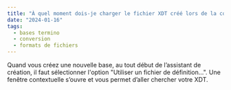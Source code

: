 ```yaml
---
title: "À quel moment dois-je charger le fichier XDT créé lors de la conversion quand je crée ma base termino ?"
date: "2024-01-16"
tags:
  - bases termino
  - conversion
  - formats de fichiers
---
```


Quand vous créez une nouvelle base, au tout début de l’assistant de création, il faut sélectionner l'option "Utiliser un fichier de définition...". Une fenêtre contextuelle s’ouvre et vous permet d’aller chercher votre XDT.

